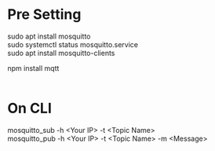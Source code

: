 # Pre Setting
sudo apt install mosquitto   
sudo systemctl status mosquitto.service   
sudo apt install mosquitto-clients

npm install mqtt
<br/>
<br/>
# On CLI
mosquitto_sub -h \<Your IP> -t \<Topic Name>   
mosquitto_pub -h \<Your IP> -t \<Topic Name> -m \<Message>   
